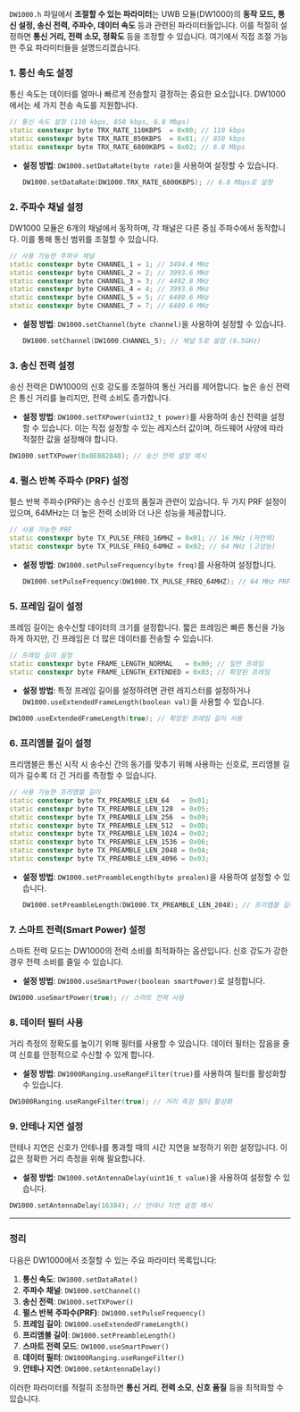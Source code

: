 `DW1000.h` 파일에서 **조절할 수 있는 파라미터**는 UWB 모듈(DW1000)의 **동작 모드, 통신 설정, 송신 전력, 주파수, 데이터 속도** 등과 관련된 파라미터들입니다. 이를 적절히 설정하면 **통신 거리, 전력 소모, 정확도** 등을 조정할 수 있습니다. 여기에서 직접 조절 가능한 주요 파라미터들을 설명드리겠습니다.

### **1. 통신 속도 설정**

통신 속도는 데이터를 얼마나 빠르게 전송할지 결정하는 중요한 요소입니다. DW1000에서는 세 가지 전송 속도를 지원합니다.

```cpp
// 통신 속도 설정 (110 kbps, 850 kbps, 6.8 Mbps)
static constexpr byte TRX_RATE_110KBPS  = 0x00; // 110 kbps
static constexpr byte TRX_RATE_850KBPS  = 0x01; // 850 kbps
static constexpr byte TRX_RATE_6800KBPS = 0x02; // 6.8 Mbps
```

- **설정 방법**: `DW1000.setDataRate(byte rate)`을 사용하여 설정할 수 있습니다.
  ```cpp
  DW1000.setDataRate(DW1000.TRX_RATE_6800KBPS); // 6.8 Mbps로 설정
  ```

### **2. 주파수 채널 설정**

DW1000 모듈은 6개의 채널에서 동작하며, 각 채널은 다른 중심 주파수에서 동작합니다. 이를 통해 통신 범위를 조절할 수 있습니다.

```cpp
// 사용 가능한 주파수 채널
static constexpr byte CHANNEL_1 = 1; // 3494.4 MHz
static constexpr byte CHANNEL_2 = 2; // 3993.6 MHz
static constexpr byte CHANNEL_3 = 3; // 4492.8 MHz
static constexpr byte CHANNEL_4 = 4; // 3993.6 MHz
static constexpr byte CHANNEL_5 = 5; // 6489.6 MHz
static constexpr byte CHANNEL_7 = 7; // 6489.6 MHz
```

- **설정 방법**: `DW1000.setChannel(byte channel)`을 사용하여 설정할 수 있습니다.
  ```cpp
  DW1000.setChannel(DW1000.CHANNEL_5); // 채널 5로 설정 (6.5GHz)
  ```

### **3. 송신 전력 설정**

송신 전력은 DW1000의 신호 강도를 조절하여 통신 거리를 제어합니다. 높은 송신 전력은 통신 거리를 늘리지만, 전력 소비도 증가합니다.

- **설정 방법**: `DW1000.setTXPower(uint32_t power)`를 사용하여 송신 전력을 설정할 수 있습니다. 이는 직접 설정할 수 있는 레지스터 값이며, 하드웨어 사양에 따라 적절한 값을 설정해야 합니다.

```cpp
DW1000.setTXPower(0x0E082848); // 송신 전력 설정 예시
```

### **4. 펄스 반복 주파수 (PRF) 설정**

펄스 반복 주파수(PRF)는 송수신 신호의 품질과 관련이 있습니다. 두 가지 PRF 설정이 있으며, 64MHz는 더 높은 전력 소비와 더 나은 성능을 제공합니다.

```cpp
// 사용 가능한 PRF
static constexpr byte TX_PULSE_FREQ_16MHZ = 0x01; // 16 MHz (저전력)
static constexpr byte TX_PULSE_FREQ_64MHZ = 0x02; // 64 MHz (고성능)
```

- **설정 방법**: `DW1000.setPulseFrequency(byte freq)`를 사용하여 설정합니다.
  ```cpp
  DW1000.setPulseFrequency(DW1000.TX_PULSE_FREQ_64MHZ); // 64 MHz PRF 설정
  ```

### **5. 프레임 길이 설정**

프레임 길이는 송수신할 데이터의 크기를 설정합니다. 짧은 프레임은 빠른 통신을 가능하게 하지만, 긴 프레임은 더 많은 데이터를 전송할 수 있습니다.

```cpp
// 프레임 길이 설정
static constexpr byte FRAME_LENGTH_NORMAL   = 0x00; // 일반 프레임
static constexpr byte FRAME_LENGTH_EXTENDED = 0x03; // 확장된 프레임
```

- **설정 방법**: 특정 프레임 길이를 설정하려면 관련 레지스터를 설정하거나 `DW1000.useExtendedFrameLength(boolean val)`을 사용할 수 있습니다.

```cpp
DW1000.useExtendedFrameLength(true); // 확장된 프레임 길이 사용
```

### **6. 프리앰블 길이 설정**

프리앰블은 통신 시작 시 송수신 간의 동기를 맞추기 위해 사용하는 신호로, 프리앰블 길이가 길수록 더 긴 거리를 측정할 수 있습니다.

```cpp
// 사용 가능한 프리앰블 길이
static constexpr byte TX_PREAMBLE_LEN_64   = 0x01;
static constexpr byte TX_PREAMBLE_LEN_128  = 0x05;
static constexpr byte TX_PREAMBLE_LEN_256  = 0x09;
static constexpr byte TX_PREAMBLE_LEN_512  = 0x0D;
static constexpr byte TX_PREAMBLE_LEN_1024 = 0x02;
static constexpr byte TX_PREAMBLE_LEN_1536 = 0x06;
static constexpr byte TX_PREAMBLE_LEN_2048 = 0x0A;
static constexpr byte TX_PREAMBLE_LEN_4096 = 0x03;
```

- **설정 방법**: `DW1000.setPreambleLength(byte prealen)`을 사용하여 설정할 수 있습니다.
  ```cpp
  DW1000.setPreambleLength(DW1000.TX_PREAMBLE_LEN_2048); // 프리앰블 길이 2048 설정
  ```

### **7. 스마트 전력(Smart Power) 설정**

스마트 전력 모드는 DW1000의 전력 소비를 최적화하는 옵션입니다. 신호 강도가 강한 경우 전력 소비를 줄일 수 있습니다.

- **설정 방법**: `DW1000.useSmartPower(boolean smartPower)`로 설정합니다.

```cpp
DW1000.useSmartPower(true); // 스마트 전력 사용
```

### **8. 데이터 필터 사용**

거리 측정의 정확도를 높이기 위해 필터를 사용할 수 있습니다. 데이터 필터는 잡음을 줄여 신호를 안정적으로 수신할 수 있게 합니다.

- **설정 방법**: `DW1000Ranging.useRangeFilter(true)`를 사용하여 필터를 활성화할 수 있습니다.

```cpp
DW1000Ranging.useRangeFilter(true); // 거리 측정 필터 활성화
```

### **9. 안테나 지연 설정**

안테나 지연은 신호가 안테나를 통과할 때의 시간 지연을 보정하기 위한 설정입니다. 이 값은 정확한 거리 측정을 위해 필요합니다.

- **설정 방법**: `DW1000.setAntennaDelay(uint16_t value)`을 사용하여 설정할 수 있습니다.

```cpp
DW1000.setAntennaDelay(16384); // 안테나 지연 설정 예시
```

---

### **정리**

다음은 DW1000에서 조절할 수 있는 주요 파라미터 목록입니다:

1. **통신 속도**: `DW1000.setDataRate()`
2. **주파수 채널**: `DW1000.setChannel()`
3. **송신 전력**: `DW1000.setTXPower()`
4. **펄스 반복 주파수(PRF)**: `DW1000.setPulseFrequency()`
5. **프레임 길이**: `DW1000.useExtendedFrameLength()`
6. **프리앰블 길이**: `DW1000.setPreambleLength()`
7. **스마트 전력 모드**: `DW1000.useSmartPower()`
8. **데이터 필터**: `DW1000Ranging.useRangeFilter()`
9. **안테나 지연**: `DW1000.setAntennaDelay()`

이러한 파라미터를 적절히 조정하면 **통신 거리**, **전력 소모**, **신호 품질** 등을 최적화할 수 있습니다.